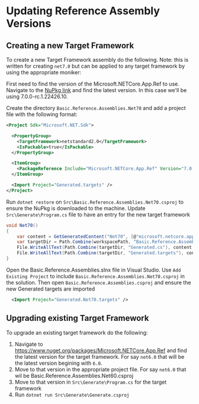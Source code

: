 # Updating Reference Assembly Versions

## Creating a new Target Framework

To create a new Target Framework assembly do the following. Note: this is written for creating `net7.0` but can be applied to any target framework by using the appropriate moniker:

First need to find the version of the Microsoft.NETCore.App.Ref to use. Navigate to the [NuPkg link](https://www.nuget.org/packages/Microsoft.NETCore.App.Ref) and find the latest version. In this case we'll be using 7.0.0-rc.1.22426.10.

Create the directory `Basic.Reference.Assemblies.Net70` and add a project file with the following format:

```xml
<Project Sdk="Microsoft.NET.Sdk">

  <PropertyGroup>
    <TargetFramework>netstandard2.0</TargetFramework>
    <IsPackable>true</IsPackable>
  </PropertyGroup>

  <ItemGroup>
    <PackageReference Include="Microsoft.NETCore.App.Ref" Version="7.0.0-rc.1.22426.10" IncludeAssets="none" PrivateAssets="all" GeneratePathProperty="true" />
  </ItemGroup>

  <Import Project="Generated.targets" />
</Project>
```

Run `dotnet restore` on `Src\Basic.Reference.Assemblies.Net70.csproj` to ensure the NuPkg is downloaded to the machine. Update `Src\Generate\Program.cs` file to have an entry for the new target framework

```csharp
void Net70()
{
    var content = GetGeneratedContent("Net70", [@"microsoft.netcore.app.ref\7.0.16\ref\net7.0"]);
    var targetDir = Path.Combine(workspacePath, "Basic.Reference.Assemblies.Net70");
    File.WriteAllText(Path.Combine(targetDir, "Generated.cs"), content.CodeContent, encoding);
    File.WriteAllText(Path.Combine(targetDir, "Generated.targets"), content.TargetsContent, encoding);
}
```

Open the Basic.Reference.Assemblies.slnx file in Visual Studio. Use `Add Existing Project` to include `Basic.Reference.Assemblies.Net70.csproj` in the solution. Then open `Basic.Reference.Assemblies.csproj` and ensure the new Generated targets are imported

```xml
  <Import Project="Generated.Net70.targets" />
```

## Upgrading existing Target Framework

To upgrade an existing target framework do the following:

1. Navigate to https://www.nuget.org/packages/Microsoft.NETCore.App.Ref and find the latest version for the target framework. For say `net6.0` that will be the latest version begining with `6.0`. 
2. Move to that version in the appropriate project file. For say `net6.0` that wil be Basic.Reference.Assemblies.Net60.csproj
3. Move to that version in `Src\Generate\Program.cs` for the target framework
4. Run `dotnet run Src\Generate\Generate.csproj`
